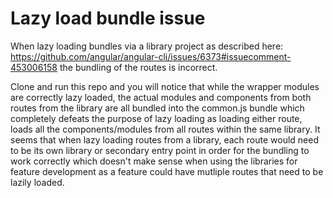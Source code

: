 # Lazy load bundle issue
When lazy loading bundles via a library project as described here: https://github.com/angular/angular-cli/issues/6373#issuecomment-453006158 the bundling of the routes is incorrect.

Clone and run this repo and you will notice that while the wrapper modules are correctly lazy loaded, the actual modules and components from both routes from the library are all bundled into the common.js bundle which completely defeats the purpose of lazy loading as loading either route, loads all the components/modules from all routes within the same library. It seems that when lazy loading routes from a library, each route would need to be its own library or secondary entry point in order for the bundling to work correctly which doesn't make sense when using the libraries for feature development as a feature could have mutliple routes that need to be lazily loaded.